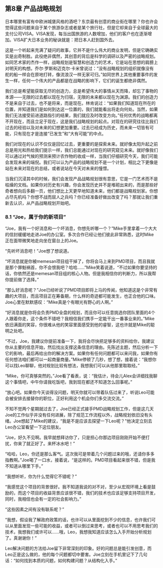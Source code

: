 ## 第8章 产品战略规划

日本哪里有富有中欧洲城堡风格的酒吧？东京最有创意的商业街在哪里？你也许会觉得这些问题来自于某个旅游杂志或者是某个旅行社，但是它却来自于全球最大的支付公司VISA。VISA发现，每当出国旅游的人数增加，他们的客户也在逐渐增加。VISA扩大日本业务的秘诀就是：把日本人赶到国外去。

这是一个听起来充满了疑问的故事，它并不是什么伟大的商业发明，但是它确确实实是出奇制胜。此役绝非偶然，其创意的背后是科学的调研以及严密的战略规划。如同艺术家的杰作一样，战略规划是智慧和创造力的艺术，它是站在思想的肩膀上对明天的构想。乔尔·罗斯和迈克尔·卡米曾说过：“没有战略规划的组织就像没有舵的船一样会在原地打转，像流浪汉一样无家可归。”如同世界上其他重要事件的发生一样，任何一个伟大的产品都是在战略的影响下，它们的诞生都绝非偶然。

我们总是希望能获取无尽的创造力，总是希望伟大的事情从天而降，却忘了事物的本源——无限的过去都以现在为归宿，无限的未来都以现在为渊源。我们的创造力不是来自于过去，也不是将来，而是现在。林肯说过：“如果我们知道现在所在的位置，并知道我们是如何到达这一位置的，我们就能看出将走向何处。当然，如果我们无法接受前进道路指引的结果，我们就应及时改变方向。”任何优秀的战略都离不开现在，而且立足于现在，这是我们战略规划的起点。对现在的研究往往比我们过去的经验以及对未来的幻想更加重要。过去已经成为历史，而未来一切皆有可能，只有现在才是连接“已发生”和“大有可能”的中点。

我们对现在的认识不仅仅是回忆过去，更重要的是探索未来。就好像太阳升起之前总是用光和热给我们提示一样，我们总能通过对现在的研究窥见未来。就好像我们可以通过对气候的预测来预计农作物的收成一样，当我们仔细研究今天，我们可能会发现未来的端倪。我们可以认为产品的战略规划不是一个计划，相比之下更像是站在未来对现在的总结，或者说站在今天对未来的憧憬。

当我们沉浸其中的时候，我们会发现产品战略规划很有意思，它是一门艺术而不是枯燥的文档。如果你对历史有兴趣，你会发现历史并不是堆砌出来的，而是那些好奇者想向后多翻一页，他们想比上天更早地知道未来，他们都是战略规划家。你想占尽先机吗？你想不战而屈人之兵吗？你已经准备好做出改变了吗？那就让我们重新去认识，从产品战略规划开始吧。

### 8.1 “Joe，属于你的新项目”

“Joe，我有一个好消息和一个坏消息，你想先听哪一个？”Mike手里拿着一个大大的信封缓缓地走进Joe的办公室。多次合作已经让他们彼此非常熟悉，这时Mike正在面带微笑地走向坐在窗台上的Joe。

“先听坏消息吧！”Joe想了想说道。

“坏消息就是你被memesan项目组干掉了，你将会马上来到PMD项目，而且我就是那个罪魁祸首，你不会恨我吧？哈哈……”Mike笑着说道，“不过如果你要坚持的话，你依然还是memesan项目组的核心人物。但是我相信你的判断力，所以我帮你提前做了选择。”

“那么好消息呢？”Joe已经听说了PMD项目即将上马的传闻，他知道这是个非常有趣的大项目，而且项目正在筹备期，什么样的奇迹都可能发生，也正合他的口味。Joe心里在默默感叹：“Mike真是个有眼光有野心的人啊。”

“好消息就是你将会负责PMD全盘的规划，而且你可以任意挑选你团队里面的4个人跟着你走，这个条件不错吧？我相信我们携手一定能干出一番事业来的。”Mike依旧满面的笑容，你很难从他的笑容里面感受到他的睿智，这也许就是Mike的聪明之处吧。

“不过，Joe，我建议你提前准备一下，我将会尽快把足够多的资料给你，我建议你从主要的信息开始，然后找出支撑这条信息的理由。先陈述主题，然后分析一下它的影响，最后再给出你的解决方案。如果你有任何问题都可以来问我，如果你有任何想法咱们都可以一起商量商量。”Mike停顿了几秒，想了想，接着说：“我想你可以找Leo聊聊，他对规划比较有想法，我想我们可以从他那里取取经。”

“Mike，你可真够突然的。”Joe看了看表，说：“我估计，待会儿Alex会详细找我聊这个事情吧，中午你请我吃饭吧，我到现在都还不知道怎么回事呢。”

“放心吧。如果你今天谈得没问题，明天你就可以带着队伍过来了，听说Leo可能会被安排去接替你的职位，正好利用这个机会你们多交流交流。”

不知不觉两个星期就过去了，Joe已经正式接手PMD战略规划工作，但是这几天Joe的工作似乎并没有任何进展，除了规范工作流程以外，战略规划依旧没有头绪。Joe想起了Mike的建议，“我是不是应该去探望一下Leo呢？”他决定立刻去Leo办公室看望一下这位朋友。

“Joe，好久不见啊。我早就想拜访你了，只是担心你那边项目刚刚开始不便打扰，你来了就正好了。来杯冰水吧！”

“哈哈，Leo，你还是那么客气。这次我可是带着几个问题过来的哦，还请你多多指教啊。”Joe喝了一口水，接着说，“是这样的。PMD项目看起来很不错，但是我不知道从哪里下手。”

“我想听听，你为什么觉得它不错呢？”

“我感觉这个项目的背景很好。我不知道我说的对不对，至少从宏观环境上看是鼓励的，而这个项目的收益背景应该很不错，我们的技术也应该足够支持项目开发，同时，我相信也会有一定的社会影响力。”

“这些因素之间有没有联系呢？”

“我想，假设我了解政府政策的话，也许可以从里面挖到不少的信息，也许我们可以从里面发现一些可能的收益，或者可以倒过来思考，或者也可以不用思考我们的技术，我想我们或许可以……哦，Leo，我想我知道应该怎么入手开始分析规划了。真谢谢你！”

Leo解决问题的方法给Joe留下非常深刻的印象。好的问题总是能引发创意，而Leo正是这么做的，他的每个问题都切中要害。Joe立刻在手机里记下了几句话：“如何找到本质的问题，如何构建问题？从结构化入手。”
